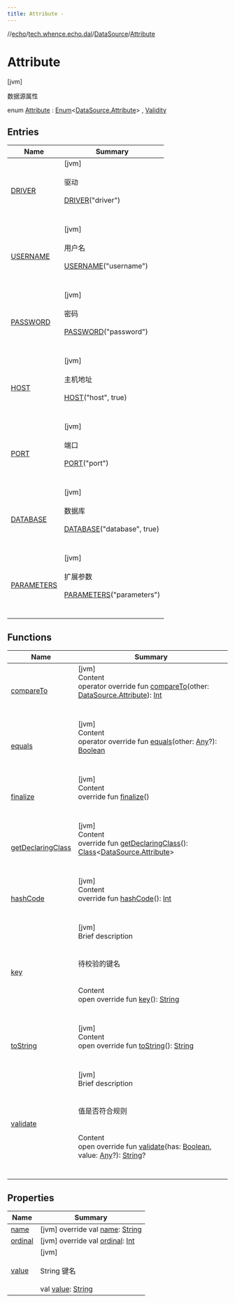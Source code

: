 ```yaml
---
title: Attribute -
---
```

//[echo](../../../index.md)/[tech.whence.echo.dal](../../index.md)/[DataSource](../index.md)/[Attribute](index.md)



# Attribute  
 [jvm] 

数据源属性

enum [Attribute](index.md) : [Enum](https://kotlinlang.org/api/latest/jvm/stdlib/kotlin/-enum/index.html)<[DataSource.Attribute](index.md)> , [Validity](../../../tech.whence.echo.container.accessor/-validity/index.md)   


## Entries  
  
|  Name|  Summary| 
|---|---|
| [DRIVER](-d-r-i-v-e-r/index.md)|  [jvm] <br><br>驱动<br><br>[DRIVER](-d-r-i-v-e-r/index.md)("driver")  <br>  <br>   <br>
| [USERNAME](-u-s-e-r-n-a-m-e/index.md)|  [jvm] <br><br>用户名<br><br>[USERNAME](-u-s-e-r-n-a-m-e/index.md)("username")  <br>  <br>   <br>
| [PASSWORD](-p-a-s-s-w-o-r-d/index.md)|  [jvm] <br><br>密码<br><br>[PASSWORD](-p-a-s-s-w-o-r-d/index.md)("password")  <br>  <br>   <br>
| [HOST](-h-o-s-t/index.md)|  [jvm] <br><br>主机地址<br><br>[HOST](-h-o-s-t/index.md)("host", true)  <br>  <br>   <br>
| [PORT](-p-o-r-t/index.md)|  [jvm] <br><br>端口<br><br>[PORT](-p-o-r-t/index.md)("port")  <br>  <br>   <br>
| [DATABASE](-d-a-t-a-b-a-s-e/index.md)|  [jvm] <br><br>数据库<br><br>[DATABASE](-d-a-t-a-b-a-s-e/index.md)("database", true)  <br>  <br>   <br>
| [PARAMETERS](-p-a-r-a-m-e-t-e-r-s/index.md)|  [jvm] <br><br>扩展参数<br><br>[PARAMETERS](-p-a-r-a-m-e-t-e-r-s/index.md)("parameters")  <br>  <br>   <br>


## Functions  
  
|  Name|  Summary| 
|---|---|
| [compareTo](-p-a-r-a-m-e-t-e-r-s/index.md#kotlin/Enum/compareTo/#tech.whence.echo.dal.DataSource.Attribute/PointingToDeclaration/)| [jvm]  <br>Content  <br>operator override fun [compareTo](-p-a-r-a-m-e-t-e-r-s/index.md#kotlin/Enum/compareTo/#tech.whence.echo.dal.DataSource.Attribute/PointingToDeclaration/)(other: [DataSource.Attribute](index.md)): [Int](https://kotlinlang.org/api/latest/jvm/stdlib/kotlin/-int/index.html)  <br><br><br>
| [equals](../../../tech.whence.echo.webclient.response/-response-mocker/-purpose/-p-a-r-s-e-d/index.md#kotlin/Enum/equals/#kotlin.Any?/PointingToDeclaration/)| [jvm]  <br>Content  <br>operator override fun [equals](../../../tech.whence.echo.webclient.response/-response-mocker/-purpose/-p-a-r-s-e-d/index.md#kotlin/Enum/equals/#kotlin.Any?/PointingToDeclaration/)(other: [Any](https://kotlinlang.org/api/latest/jvm/stdlib/kotlin/-any/index.html)?): [Boolean](https://kotlinlang.org/api/latest/jvm/stdlib/kotlin/-boolean/index.html)  <br><br><br>
| [finalize](../../../tech.whence.echo.webclient.response/-response-mocker/-purpose/-p-a-r-s-e-d/index.md#kotlin/Enum/finalize/#/PointingToDeclaration/)| [jvm]  <br>Content  <br>override fun [finalize](../../../tech.whence.echo.webclient.response/-response-mocker/-purpose/-p-a-r-s-e-d/index.md#kotlin/Enum/finalize/#/PointingToDeclaration/)()  <br><br><br>
| [getDeclaringClass](../../../tech.whence.echo.webclient.response/-response-mocker/-purpose/-p-a-r-s-e-d/index.md#kotlin/Enum/getDeclaringClass/#/PointingToDeclaration/)| [jvm]  <br>Content  <br>override fun [getDeclaringClass](../../../tech.whence.echo.webclient.response/-response-mocker/-purpose/-p-a-r-s-e-d/index.md#kotlin/Enum/getDeclaringClass/#/PointingToDeclaration/)(): [Class](https://docs.oracle.com/javase/8/docs/api/java/lang/Class.html)<[DataSource.Attribute](index.md)>  <br><br><br>
| [hashCode](../../../tech.whence.echo.webclient.response/-response-mocker/-purpose/-p-a-r-s-e-d/index.md#kotlin/Enum/hashCode/#/PointingToDeclaration/)| [jvm]  <br>Content  <br>override fun [hashCode](../../../tech.whence.echo.webclient.response/-response-mocker/-purpose/-p-a-r-s-e-d/index.md#kotlin/Enum/hashCode/#/PointingToDeclaration/)(): [Int](https://kotlinlang.org/api/latest/jvm/stdlib/kotlin/-int/index.html)  <br><br><br>
| [key](key.md)| [jvm]  <br>Brief description  <br><br><br>待校验的键名<br><br>  <br>Content  <br>open override fun [key](key.md)(): [String](https://kotlinlang.org/api/latest/jvm/stdlib/kotlin/-string/index.html)  <br><br><br>
| [toString](../../../tech.whence.echo.webclient.response/-response-mocker/-purpose/-p-a-r-s-e-d/index.md#kotlin/Enum/toString/#/PointingToDeclaration/)| [jvm]  <br>Content  <br>open override fun [toString](../../../tech.whence.echo.webclient.response/-response-mocker/-purpose/-p-a-r-s-e-d/index.md#kotlin/Enum/toString/#/PointingToDeclaration/)(): [String](https://kotlinlang.org/api/latest/jvm/stdlib/kotlin/-string/index.html)  <br><br><br>
| [validate](validate.md)| [jvm]  <br>Brief description  <br><br><br>值是否符合规则<br><br>  <br>Content  <br>open override fun [validate](validate.md)(has: [Boolean](https://kotlinlang.org/api/latest/jvm/stdlib/kotlin/-boolean/index.html), value: [Any](https://kotlinlang.org/api/latest/jvm/stdlib/kotlin/-any/index.html)?): [String](https://kotlinlang.org/api/latest/jvm/stdlib/kotlin/-string/index.html)?  <br><br><br>


## Properties  
  
|  Name|  Summary| 
|---|---|
| [name](index.md#tech.whence.echo.dal/DataSource.Attribute/name/#/PointingToDeclaration/)|  [jvm] override val [name](index.md#tech.whence.echo.dal/DataSource.Attribute/name/#/PointingToDeclaration/): [String](https://kotlinlang.org/api/latest/jvm/stdlib/kotlin/-string/index.html)   <br>
| [ordinal](index.md#tech.whence.echo.dal/DataSource.Attribute/ordinal/#/PointingToDeclaration/)|  [jvm] override val [ordinal](index.md#tech.whence.echo.dal/DataSource.Attribute/ordinal/#/PointingToDeclaration/): [Int](https://kotlinlang.org/api/latest/jvm/stdlib/kotlin/-int/index.html)   <br>
| [value](index.md#tech.whence.echo.dal/DataSource.Attribute/value/#/PointingToDeclaration/)|  [jvm] <br><br>String 键名<br><br>val [value](index.md#tech.whence.echo.dal/DataSource.Attribute/value/#/PointingToDeclaration/): [String](https://kotlinlang.org/api/latest/jvm/stdlib/kotlin/-string/index.html)   <br>

